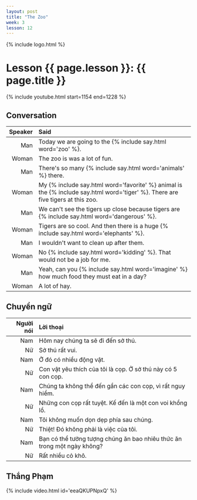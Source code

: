 ```yaml
---
layout: post
title: "The Zoo"
week: 3
lesson: 12
---
```


{% include logo.html %}

# Lesson {{ page.lesson }}: {{ page.title }}

{% include youtube.html start=1154 end=1228 %}

## Conversation

Speaker | Said
---: | :---
Man | Today we are going to the {% include say.html word='zoo' %}.
Woman | The zoo is was a lot of fun.
Man | There's so many {% include say.html word='animals' %} there.
Woman | My {% include say.html word='favorite' %} animal is the {% include say.html word='tiger' %}. There are five tigers at this zoo.
Man | We can't see the tigers up close because tigers are {% include say.html word='dangerous' %}.
Woman | Tigers are so cool. And then there is a huge {% include say.html word='elephants' %}.
Man | I wouldn't want to clean up after them.
Woman | No {% include say.html word='kidding' %}. That would not be a job for me.
Man | Yeah, can you {% include say.html word='imagine' %} how much food they must eat in a day?
Woman | A lot of hay.

## Chuyển ngữ

Người nói | Lời thoại
---: | :---
Nam | Hôm nay chúng ta sẽ đi đến sở thú.
Nữ | Sở thú rất vui.
Nam | Ở đó có nhiều động vật.
Nữ | Con vật yêu thích của tôi là cọp. Ở sở thú này có 5 con cọp.
Nam | Chúng ta không thể đến gần các con cọp, vì rất nguy hiểm.
Nữ | Những con cọp rất tuyệt. Kế đến là một con voi khổng lồ.
Nam | Tôi không muốn dọn dẹp phía sau chúng.
Nữ | Thiệt! Đó không phải là việc của tôi.
Nam | Bạn có thể tưởng tượng chúng ăn bao nhiêu thức ăn trong một ngày không?
Nữ | Rất nhiều cỏ khô.

## Thắng Phạm

{% include video.html id='eeaQKUPNpxQ' %}